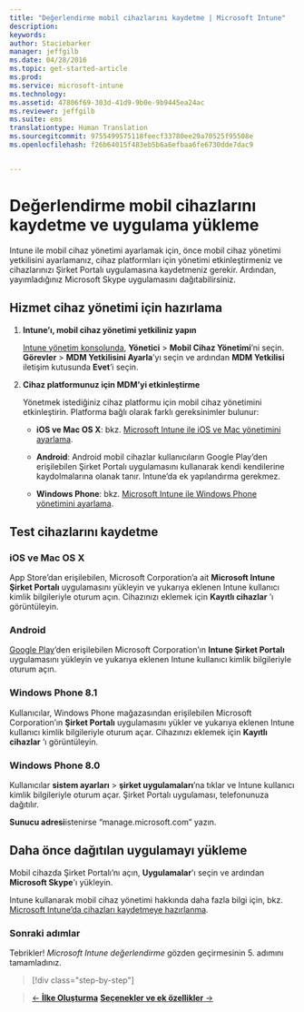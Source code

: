 ```yaml
---
title: "Değerlendirme mobil cihazlarını kaydetme | Microsoft Intune"
description: 
keywords: 
author: Staciebarker
manager: jeffgilb
ms.date: 04/28/2016
ms.topic: get-started-article
ms.prod: 
ms.service: microsoft-intune
ms.technology: 
ms.assetid: 47806f69-303d-41d9-9b0e-9b9445ea24ac
ms.reviewer: jeffgilb
ms.suite: ems
translationtype: Human Translation
ms.sourcegitcommit: 9755499575118feecf33780ee29a70525f95508e
ms.openlocfilehash: f26b64015f483eb5b6a6efbaa6fe6730dde7dac9


---
```


# Değerlendirme mobil cihazlarını kaydetme ve uygulama yükleme
Intune ile mobil cihaz yönetimi ayarlamak için, önce mobil cihaz yönetimi yetkilisini ayarlamanız, cihaz platformları için yönetimi etkinleştirmeniz ve cihazlarınızı Şirket Portalı uygulamasına kaydetmeniz gerekir. Ardından, yayımladığınız Microsoft Skype uygulamasını dağıtabilirsiniz.

## Hizmet cihaz yönetimi için hazırlama

1.  **Intune’ı, mobil cihaz yönetimi yetkiliniz yapın**

    [Intune yönetim konsolunda](https://manage.microsoft.com/), **Yönetici** &gt; **Mobil Cihaz Yönetimi**’ni seçin. **Görevler** > **MDM Yetkilisini Ayarla**’yı seçin ve ardından **MDM Yetkilisi** iletişim kutusunda **Evet**’i seçin.

2.  **Cihaz platformunuz için MDM’yi etkinleştirme**

    Yönetmek istediğiniz cihaz platformu için mobil cihaz yönetimini etkinleştirin. Platforma bağlı olarak farklı gereksinimler bulunur:

    -   **iOS ve Mac OS X**: bkz. [Microsoft Intune ile iOS ve Mac yönetimini ayarlama](/Intune/Deploy-Use/set-up-ios-and-mac-management-with-microsoft-intune).

    -   **Android**: Android mobil cihazlar kullanıcıların Google Play’den erişilebilen Şirket Portalı uygulamasını kullanarak kendi kendilerine kaydolmalarına olanak tanır. Intune’da ek yapılandırma gerekmez.

    -   **Windows Phone**: bkz. [Microsoft Intune ile Windows Phone yönetimini ayarlama](/Intune/Deploy-Use/set-up-windows-phone-management-with-microsoft-intune).

## Test cihazlarını kaydetme

### iOS ve Mac OS X
App Store’dan erişilebilen, Microsoft Corporation’a ait **Microsoft Intune Şirket Portalı** uygulamasını yükleyin ve yukarıya eklenen Intune kullanıcı kimlik bilgileriyle oturum açın. Cihazınızı eklemek için **Kayıtlı cihazlar** ’ı görüntüleyin.

### Android
[Google Play](http://go.microsoft.com/fwlink/p/?LinkId=386612)’den erişilebilen Microsoft Corporation’ın **Intune Şirket Portalı** uygulamasını yükleyin ve yukarıya eklenen Intune kullanıcı kimlik bilgileriyle oturum açın.

### Windows Phone 8.1
Kullanıcılar, Windows Phone mağazasından erişilebilen Microsoft Corporation’ın **Şirket Portalı** uygulamasını yükler ve yukarıya eklenen Intune kullanıcı kimlik bilgileriyle oturum açar.  Cihazınızı eklemek için **Kayıtlı cihazlar** ’ı görüntüleyin.

 ### Windows Phone 8.0
 Kullanıcılar **sistem ayarları** &gt; **şirket uygulamaları**’na tıklar ve Intune kullanıcı kimlik bilgileriyle oturum açar. Şirket Portalı uygulaması, telefonunuza dağıtılır.

**Sunucu adresi**istenirse “manage.microsoft.com” yazın.


## Daha önce dağıtılan uygulamayı yükleme
Mobil cihazda Şirket Portalı’nı açın, **Uygulamalar**'ı seçin ve ardından **Microsoft Skype**'ı yükleyin.

Intune kullanarak mobil cihaz yönetimi hakkında daha fazla bilgi için, bkz. [Microsoft Intune’da cihazları kaydetmeye hazırlanma](/Intune/deploy-use/get-ready-to-enroll-devices-in-microsoft-intune).

### Sonraki adımlar
Tebrikler! *Microsoft Intune değerlendirme* gözden geçirmesinin 5. adımını tamamladınız.

>[!div class="step-by-step"]

>[&larr; **İlke Oluşturma**](.\get-started-with-a-30-day-trial-of-microsoft-intune-step-4.md)     [**Seçenekler ve ek özellikler** &rarr;](.\get-started-with-a-30-day-trial-of-microsoft-intune-step-6.md)  



<!--HONumber=Jun16_HO4-->


